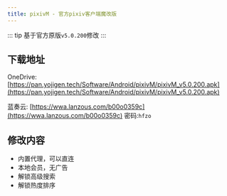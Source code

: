 ```yaml
---
title: pixivM - 官方pixiv客户端魔改版
---
```

::: tip
基于官方原版`v5.0.200`修改
:::

## 下载地址

OneDrive: [https://pan.yojigen.tech/Software/Android/pixivM/pixivM_v5.0.200.apk](https://pan.yojigen.tech/Software/Android/pixivM/pixivM_v5.0.200.apk)

蓝奏云: [https://wwa.lanzous.com/b00o0359c](https://wwa.lanzous.com/b00o0359c) 密码:`hfzo`

## 修改内容

 - 内置代理，可以直连
 - 本地会员，无广告
 - 解锁高级搜索
 - 解锁热度排序